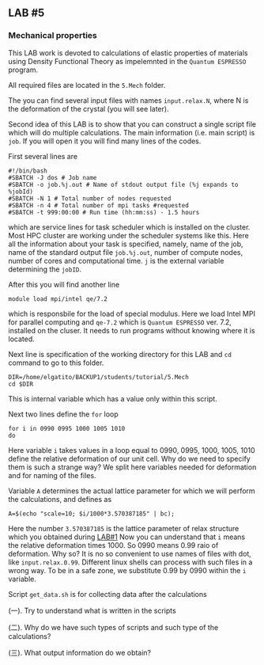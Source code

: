 ## **LAB #5**
### **Mechanical properties**

This LAB work is devoted to calculations of elastic properties of materials using Density Functional Theory as impelemnted in the `Quantum ESPRESSO` program.

All required files are located in the `5.Mech` folder.

The you can find several input files with names `input.relax.N`, where N is the deformation of the crystal (you will see later).

Second idea of this LAB is to show that you can construct a single script file which will do multiple calculations.
The main information (i.e. main script) is `job`. If you will open it you will find many lines of the codes. 

First several lines are 

```
#!/bin/bash
#SBATCH -J dos # Job name
#SBATCH -o job.%j.out # Name of stdout output file (%j expands to %jobId)
#SBATCH -N 1 # Total number of nodes requested
#SBATCH -n 4 # Total number of mpi tasks #requested
#SBATCH -t 999:00:00 # Run time (hh:mm:ss) - 1.5 hours
```
which are service lines for task scheduler which is installed on the cluster. Most HPC cluster are working under the scheduler systems like this. Here all the information about your task is specified, namely, name of the job, name of the standard output file `job.%j.out`, number of compute nodes, number of cores and computational time. `j` is the external variable determining the `jobID`.

After this you will find another line 
```
module load mpi/intel qe/7.2
```
which is responsbile for the load of special modulus. Here we load Intel MPI for parallel computing and `qe-7.2` which is `Quantum ESPRESSO` ver. 7.2, installed on the cluser. It needs to run programs without knowing where it is located.

Next line is specification of the working directory for this LAB and `cd` command to go to this folder. 
```
DIR=/home/elgatito/BACKUP1/students/tutorial/5.Mech
cd $DIR
```
This is internal variable which has a value only within this script. 

Next two lines define the `for` loop 
```
for i in 0990 0995 1000 1005 1010
do
```
Here variable `i` takes values in a loop equal to 0990, 0995, 1000, 1005, 1010 define the relative deformation of our unit cell. Why do we need to specify them is such a strange way? We split here variables needed for deformation and for naming of the files. 

Variable `A` determines the actual lattice parameter for which we will perform the calculations, and defines as
```
A=$(echo "scale=10; $i/1000*3.570387185" | bc);
```
Here the number `3.570387185` is the lattice parameter of relax structure which you obtained during [LAB#1](https://github.com/AlexanderKvashnin/QE_tutorial/blob/main/LAB1.md)
Now you can understand that `i` means the relative deformation times 1000. So 0990 means 0.99 raio of deformation. Why so? It is no so convenient to use names of files with dot, like `input.relax.0.99`. Different linux shells can process with such files in a wrong way. To be in a safe zone, we substitute 0.99 by 0990 within the `i` variable. 




Script `get_data.sh` is for collecting data after the calculations

(一). Try to understand what is written in the scripts

(二). Why do we have such types of scripts and such type of the calculations?

(三). What output information do we obtain?
